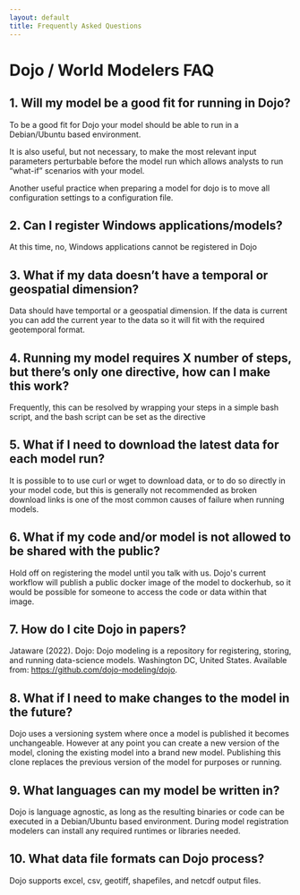 ```yaml
---
layout: default
title: Frequently Asked Questions
---
```


# Dojo / World Modelers FAQ

## 1. Will my model be a good fit for running in Dojo?
To be a good fit for Dojo your model should be able to run in a Debian/Ubuntu based environment.

It is also useful, but not necessary, to make the most relevant input parameters perturbable before the model run which allows analysts to run “what-if” scenarios with your model.

Another useful practice when preparing a model for dojo is to move all configuration settings to a configuration file.

## 2. Can I register Windows applications/models?
At this time, no, Windows applications cannot be registered in Dojo

## 3. What if my data doesn’t have a temporal or geospatial dimension?
Data should have temportal or a geospatial dimension. If the data is current you can add the current year to the data so it will fit with the required geotemporal format.

## 4. Running my model requires X number of steps, but there’s only one directive, how can I make this work?
Frequently, this can be resolved by wrapping your steps in a simple bash script, and the bash script can be set as the directive

## 5. What if I need to download the latest data for each model run?
It is possible to to use curl or wget to download data, or to do so directly in your model code, but this is generally not recommended as broken download links is one of the most common causes of failure when running models.

## 6. What if my code and/or model is not allowed to be shared with the public?
Hold off on registering the model until you talk with us. Dojo's current workflow will publish a public docker image of the model to dockerhub, so it would be possible for someone to access the code or data within that image.

## 7. How do I cite Dojo in papers?
Jataware (2022). Dojo: Dojo modeling is a repository for registering, storing, and running data-science models. Washington DC, United States. Available from: https://github.com/dojo-modeling/dojo.

## 8. What if I need to make changes to the model in the future?
Dojo uses a versioning system where once a model is published it becomes unchangeable. However at any point you can create a new version of the model, cloning the existing model into a brand new model. Publishing this clone replaces the previous version of the model for purposes or running.

## 9. What languages can my model be written in?
Dojo is language agnostic, as long as the resulting binaries or code can be executed in a Debian/Ubuntu based environment. During model registration modelers can install any required runtimes or libraries needed.

## 10. What data file formats can Dojo process?
Dojo supports excel, csv, geotiff, shapefiles, and netcdf output files.
